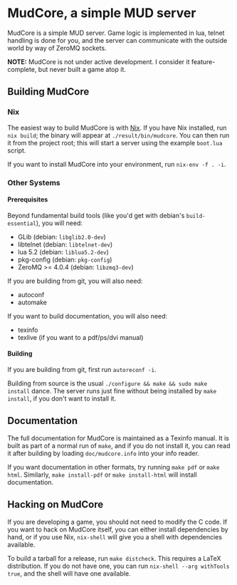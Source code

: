 # MudCore, a simple MUD server

MudCore is a simple MUD server. Game logic is implemented in lua,
telnet handling is done for you, and the server can communicate with
the outside world by way of ZeroMQ sockets.

**NOTE:** MudCore is not under active development. I consider it
feature-complete, but never built a game atop it.


## Building MudCore

### Nix

The easiest way to build MudCore is with
[Nix](https://nixos.org/nix/). If you have Nix installed, run `nix
build`; the binary will appear at `./result/bin/mudcore`. You can then
run it from the project root; this will start a server using the
example `boot.lua` script.

If you want to install MudCore into your environment, run `nix-env -f
. -i`.

### Other Systems

#### Prerequisites

Beyond fundamental build tools (like you'd get with debian's
`build-essential`), you will need:

* GLib (debian: `libglib2.0-dev`)
* libtelnet (debian: `libtelnet-dev`)
* lua 5.2 (debian: `liblua5.2-dev`)
* pkg-config (debian: `pkg-config`)
* ZeroMQ >= 4.0.4 (debian: `libzmq3-dev`)

If you are building from git, you will also need:

* autoconf
* automake

If you want to build documentation, you will also need:

* texinfo
* texlive (if you want to a pdf/ps/dvi manual)

#### Building

If you are building from git, first run `autoreconf -i`.

Building from source is the usual `./configure && make && sudo make
install` dance. The server runs just fine without being installed by
`make install`, if you don't want to install it.


## Documentation

The full documentation for MudCore is maintained as a Texinfo
manual. It is built as part of a normal run of `make`, and if you do
not install it, you can read it after building by loading
`doc/mudcore.info` into your info reader.

If you want documentation in other formats, try running `make pdf` or
`make html`. Similarly, `make install-pdf` or `make install-html` will
install documentation.


## Hacking on MudCore

If you are developing a game, you should not need to modify the C
code. If you want to hack on MudCore itself, you can either install
dependencies by hand, or if you use Nix, `nix-shell` will give you a
shell with dependencies available.

To build a tarball for a release, run `make distcheck`. This requires
a LaTeX distribution. If you do not have one, you can run `nix-shell
--arg withTools true`, and the shell will have one available.
